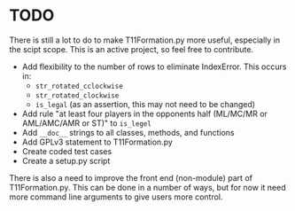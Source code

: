 TODO
====

There is still a lot to do to make T11Formation.py more useful, especially in the scipt
scope. This is an active project, so feel free to contribute.

 * Add flexibility to the number of rows to eliminate IndexError. This occurs in:
    * `str_rotated_cclockwise`
    * `str_rotated_clockwise`
    * `is_legal` (as an assertion, this may not need to be changed)
 * Add rule "at least four players in the opponents half (ML/MC/MR or AML/AMC/AMR or ST)" to `is_legel`
 * Add `__doc__` strings to all classes, methods, and functions
 * Add GPLv3 statement to T11Formation.py
 * Create coded test cases
 * Create a setup.py script

There is also a need to improve the front end (non-module) part of T11Formation.py. This
can be done in a number of ways, but for now it need more command line arguments to give
users more control.